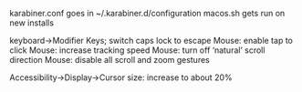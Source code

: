karabiner.conf goes in ~/.karabiner.d/configuration
macos.sh gets run on new installs


keyboard->Modifier Keys; switch caps lock to escape
Mouse: enable tap to click
Mouse: increase tracking speed
Mouse: turn off ‘natural’ scroll direction
Mouse: disable all scroll and zoom gestures

Accessibility->Display->Cursor size: increase to about 20%

